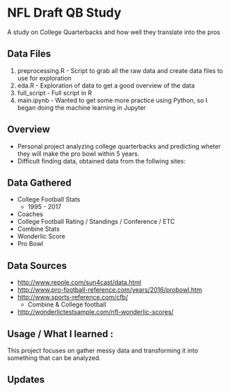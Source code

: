 # NFL Draft QB Study
A study on College Quarterbacks and how well they translate into the pros

## Data Files
1. preprocessing.R - Script to grab all the raw data and create data files to use for exploration
2. eda.R - Exploration of data to get a good overview of the data
3. full_script - Full script in R
4. main.ipynb - Wanted to get some more practice using Python, so I began doing the machine learning in Jupyter

## Overview 
- Personal project analyzing college quarterbacks and predicting wheter they will make the pro bowl within 5 years.
- Difficult finding data, obtained data from the follwing sites:

## Data Gathered
- College Football Stats
  - 1995 - 2017
- Coaches
- College Football Rating / Standings / Conference / ETC 
- Combine Stats
- Wonderlic Score
- Pro Bowl 

## Data Sources
- http://www.repole.com/sun4cast/data.html
- http://www.pro-football-reference.com/years/2016/probowl.htm
- http://www.sports-reference.com/cfb/ 
  - Combine & College football
- http://wonderlictestsample.com/nfl-wonderlic-scores/ 
  
## Usage / What I learned	:
This project focuses on gather messy data and transforming it into something that can be analyzed.

## Updates